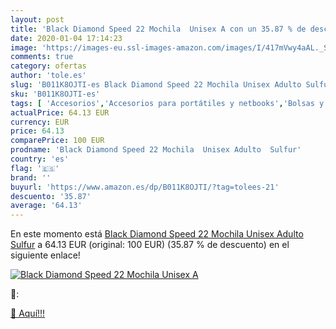 ```yaml
---
layout: post
title: 'Black Diamond Speed 22 Mochila  Unisex A con un 35.87 % de descuento'
date: 2020-01-04 17:14:23
image: 'https://images-eu.ssl-images-amazon.com/images/I/417mVwy4aAL._SL400_.jpg'
comments: true
category: ofertas
author: 'tole.es'
slug: 'B011K8OJTI-es Black Diamond Speed 22 Mochila Unisex Adulto Sulfur'
sku: 'B011K8OJTI-es'
tags: [ 'Accesorios','Accesorios para portátiles y netbooks','Bolsas y fundas para portátiles y netbooks','Bolígrafos, lápices y útiles de escritura','Equipaje','Informática','Mochilas','Mochilas para portátiles y netbooks','Mochilas tipo casual','Oficina y papelería','Rotuladores permanentes','Rotuladores y subrayadores','mochila', ]
actualPrice: 64.13 EUR
currency: EUR
price: 64.13
comparePrice: 100 EUR
prodname: 'Black Diamond Speed 22 Mochila  Unisex Adulto  Sulfur'
country: 'es'
flag: '🇪🇸'
brand: ''
buyurl: 'https://www.amazon.es/dp/B011K8OJTI/?tag=tolees-21'
descuento: '35.87'
average: '64.13'
---
```


En este momento está [Black Diamond Speed 22 Mochila  Unisex Adulto  Sulfur](https://www.amazon.es/dp/B011K8OJTI/?tag=tolees-21) a 64.13 EUR (original: 100 EUR) (35.87 %  de descuento) en el siguiente enlace!

[![Black Diamond Speed 22 Mochila  Unisex A](https://images-eu.ssl-images-amazon.com/images/I/417mVwy4aAL._SL400_.jpg)](https://www.amazon.es/dp/B011K8OJTI/?tag=tolees-21)

🔎:


[🛒 Aquí!!!](https://www.amazon.es/dp/B011K8OJTI/?tag=tolees-21)
